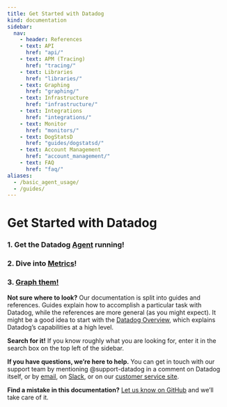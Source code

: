 ```yaml
---
title: Get Started with Datadog
kind: documentation
sidebar:
  nav:
    - header: References
    - text: API
      href: "api/"
    - text: APM (Tracing)
      href: "tracing/"
    - text: Libraries
      href: "libraries/"
    - text: Graphing
      href: "graphing/"
    - text: Infrastructure
      href: "infrastructure/"
    - text: Integrations
      href: "integrations/"
    - text: Monitor
      href: "monitors/"
    - text: DogStatsD
      href: "guides/dogstatsd/"
    - text: Account Management
      href: "account_management/"
    - text: FAQ
      href: "faq/"
aliases:
  - /basic_agent_usage/
  - /guides/
---
```


<!-- PAGE TITLE -->
<h1 id="pagetitle">Get Started with Datadog </h1>
<h3 class="big_number alert alert-warning linked-header" id="get-the-datadog-agent1-running">
<a class="header-link" href="#get-the-datadog-agent1-running"><span class="glyphicon glyphicon-link" aria-hidden="true"></span></a>1. Get the Datadog <a href="https://app.datadoghq.com/account/settings#agent">Agent</a> running!</h3>
<h3 class="big_number alert alert-success linked-header" id="dive-into-metrics2">
<a class="header-link" href="#dive-into-metrics2"><span class="glyphicon glyphicon-link" aria-hidden="true"></span></a>2. Dive into <a href="/guides/metrics/">Metrics</a>!</h3>
<h3 class="big_number alert alert-info linked-header" id="graph-them3">
<a class="header-link" href="#graph-them3"><span class="glyphicon glyphicon-link" aria-hidden="true"></span></a>3. <a href="/graphing/">Graph them!</a>
</h3>
<p><strong>Not sure where to look?</strong> Our documentation is split into guides and references. Guides explain how to
    accomplish a particular task with Datadog, while the references are more general (as you might expect).
    It might be a good idea to start with the <a href="/overview/">Datadog Overview</a>, which explains Datadog’s
capabilities at a high level.</p>
<p><strong>Search for it!</strong> If you know roughly what you are looking for, enter it in the search box on the top left of the sidebar.</p>
<p><strong>If you have questions, we’re here to help.</strong> You can get in touch with
    our support team by mentioning @support-datadog in a comment on Datadog itself, or by
    <a href="/help/#email">email</a>, on <a href="/help/#slack">Slack</a>, or on our <a href="https://help.datadoghq.com/hc/en-us/requests/new">customer service site</a>.</p>
    <p><strong>Find a mistake in this documentation?</strong> <a href="https://github.com/DataDog/documentation/issues">Let us know on GitHub</a>
and we’ll take care of it.</p>
